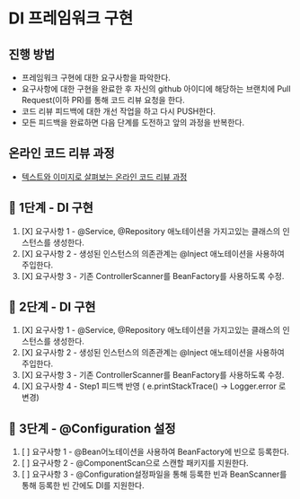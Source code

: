 # DI 프레임워크 구현
## 진행 방법
* 프레임워크 구현에 대한 요구사항을 파악한다.
* 요구사항에 대한 구현을 완료한 후 자신의 github 아이디에 해당하는 브랜치에 Pull Request(이하 PR)를 통해 코드 리뷰 요청을 한다.
* 코드 리뷰 피드백에 대한 개선 작업을 하고 다시 PUSH한다.
* 모든 피드백을 완료하면 다음 단계를 도전하고 앞의 과정을 반복한다.

## 온라인 코드 리뷰 과정
* [텍스트와 이미지로 살펴보는 온라인 코드 리뷰 과정](https://github.com/next-step/nextstep-docs/tree/master/codereview)

## 🚀 1단계 - DI 구현
1. [X] 요구사항 1 - @Service, @Repository 애노테이션을 가지고있는 클래스의 인스턴스를 생성한다. 
2. [X] 요구사항 2 - 생성된 인스턴스의 의존관계는 @Inject 애노테이션을 사용하여 주입한다.
3. [X] 요구사항 3 - 기존 ControllerScanner를 BeanFactory를 사용하도록 수정.

## 🚀 2단계 - DI 구현
1. [X] 요구사항 1 - @Service, @Repository 애노테이션을 가지고있는 클래스의 인스턴스를 생성한다.
2. [X] 요구사항 2 - 생성된 인스턴스의 의존관계는 @Inject 애노테이션을 사용하여 주입한다.
3. [X] 요구사항 3 - 기존 ControllerScanner를 BeanFactory를 사용하도록 수정.
4. [X] 요구사항 4 - Step1 피드백 반영 ( e.printStackTrace() -> Logger.error 로 변경)

## 🚀 3단계 - @Configuration 설정
1. [ ] 요구사항 1 - @Bean어노테이션을 사용하여 BeanFactory에 빈으로 등록한다.
2. [ ] 요구사항 2 - @ComponentScan으로 스캔할 패키지를 지원한다.
3. [ ] 요구사항 3 - @Configuration설정파일을 통해 등록한 빈과 BeanScanner를 통해 등록한 빈 간에도 DI를 지원한다.
